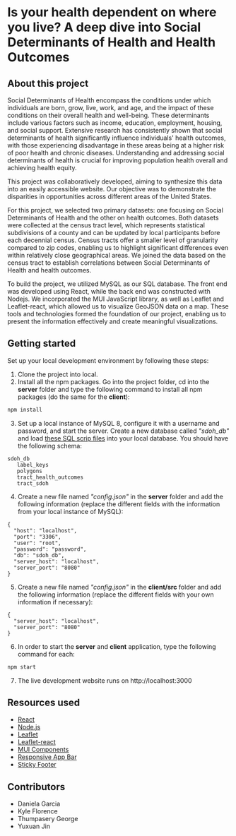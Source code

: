 # Is your health dependent on where you live? A deep dive into Social Determinants of Health and Health Outcomes

## About this project
Social Determinants of Health encompass the conditions under which individuals are born, grow, live, work, and age, and the impact of these conditions on their overall health and well-being. These determinants include various factors such as income, education, employment, housing, and social support. Extensive research has consistently shown that social determinants of health significantly influence individuals' health outcomes, with those experiencing disadvantage in these areas being at a higher risk of poor health and chronic diseases. Understanding and addressing social determinants of health is crucial for improving population health overall and achieving health equity.

This project was collaboratively developed, aiming to synthesize this data into an easily accessible website. Our objective was to demonstrate the disparities in opportunities across different areas of the United States.

For this project, we selected two primary datasets: one focusing on Social Determinants of Health and the other on health outcomes. Both datasets were collected at the census tract level, which represents statistical subdivisions of a county and can be updated by local participants before each decennial census. Census tracts offer a smaller level of granularity compared to zip codes, enabling us to highlight significant differences even within relatively close geographical areas. We joined the data based on the census tract to establish correlations between Social Determinants of Health and health outcomes.

To build the project, we utilized MySQL as our SQL database. The front end was developed using React, while the back end was constructed with Nodejs. We incorporated the MUI JavaScript library, as well as Leaflet and Leaflet-react, which allowed us to visualize GeoJSON data on a map. These tools and technologies formed the foundation of our project, enabling us to present the information effectively and create meaningful visualizations.

## Getting started
Set up your local development environment by following these steps:
1. Clone the project into local.
2. Install all the npm packages. Go into the project folder, cd into the **server** folder and type the following command to install all npm packages (do the same for the **client**):
```bash
npm install
```
3. Set up a local instance of MySQL 8, configure it with a username and password, and start the server. Create a new database called _"sdoh_db"_ and load [these SQL scrip files](https://drive.google.com/drive/folders/12pYgJjYe66WcObWskI8ykl3_7xLxkIgr?usp=sharing) into your local database. You should have the following schema: 
```
sdoh_db
   label_keys
   polygons
   tract_health_outcomes
   tract_sdoh
```

4. Create a new file named _"config.json"_ in the **server** folder and add the following information (replace the different fields with the information from your local instance of MySQL):
```
{
  "host": "localhost",
  "port": "3306",
  "user": "root",
  "password": "password",
  "db": "sdoh_db",
  "server_host": "localhost",
  "server_port": "8080"
}
```

5. Create a new file named _"config.json"_ in the **client/src** folder and add the following information (replace the different fields with your own information if necessary):
```
{
  "server_host": "localhost",
  "server_port": "8080"
}
```

6. In order to start the **server** and **client** application, type the following command for each:
```bash
npm start
```
7. The live development website runs on http://localhost:3000

## Resources used
- [React](https://react.dev/)
- [Node.js](https://nodejs.org/en)
- [Leaflet](https://leafletjs.com/)
- [Leaflet-react](https://react-leaflet.js.org/)
- [MUI Components](https://mui.com/components/)
- [Responsive App Bar](https://github.com/mui/material-ui/blob/v5.11.16/docs/data/material/components/app-bar/ResponsiveAppBar.js)
- [Sticky Footer](https://github.com/mui/material-ui/tree/v5.11.16/docs/data/material/getting-started/templates/sticky-footer)

## Contributors 
- Daniela Garcia
- Kyle Florence 
- Thumpasery George
- Yuxuan Jin
